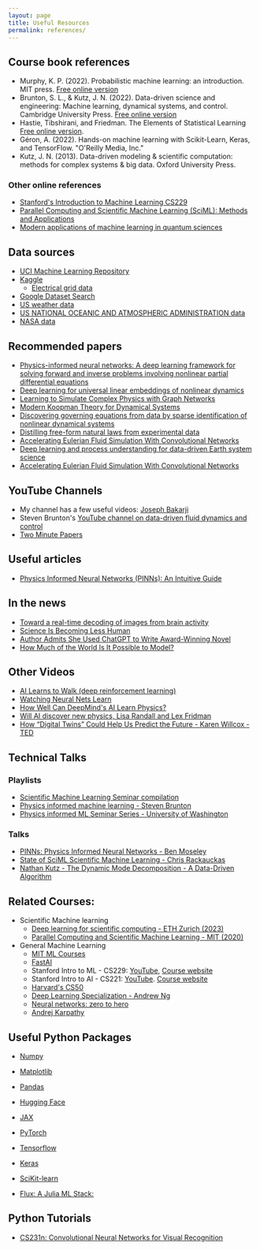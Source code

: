 ```yaml
---
layout: page
title: Useful Resources 
permalink: references/ 
---
```


## Course book references 
- Murphy, K. P. (2022). Probabilistic machine learning: an introduction. MIT press. [Free online version](https://probml.github.io/pml-book/book1.html)
- Brunton, S. L., & Kutz, J. N. (2022). Data-driven science and engineering: Machine learning, dynamical systems, and control. Cambridge University Press. [Free online version](https://faculty.washington.edu/sbrunton/DataBookV2.pdf)
- Hastie, Tibshirani, and Friedman. The Elements of Statistical Learning [Free online version](https://hastie.su.domains/ElemStatLearn/).
- Géron, A. (2022). Hands-on machine learning with Scikit-Learn, Keras, and TensorFlow. "O'Reilly Media, Inc."
- Kutz, J. N. (2013). Data-driven modeling & scientific computation: methods for complex systems & big data. Oxford University Press.

### Other online references
- [Stanford's Introduction to Machine Learning CS229](https://cs229.stanford.edu/main_notes.pdf)
- [Parallel Computing and Scientific Machine Learning (SciML): Methods and Applications](https://book.sciml.ai/)
- [Modern applications of machine learning in quantum sciences](https://arxiv.org/abs/2204.04198)

## Data sources
- [UCI Machine Learning Repository](https://archive.ics.uci.edu/ml/index.php)
- [Kaggle](https://www.kaggle.com/)
    - [Electrical grid data](https://www.kaggle.com/robikscube/hourly-energy-consumption)
- [Google Dataset Search](https://datasetsearch.research.google.com/)
- [US weather data](https://www.ncdc.noaa.gov/data-access/)
- [US NATIONAL OCEANIC AND ATMOSPHERIC ADMINISTRATION data](https://www.noaa.gov/data)
- [NASA data](https://data.nasa.gov/)

## Recommended papers
- [Physics-informed neural networks: A deep learning framework for solving forward and inverse problems involving nonlinear partial differential equations](https://www.sciencedirect.com/science/article/pii/S0021999118307125)
- [Deep learning for universal linear embeddings of nonlinear dynamics](https://www.nature.com/articles/s41467-018-07210-0)
- [Learning to Simulate Complex Physics with Graph Networks](https://proceedings.mlr.press/v119/sanchez-gonzalez20a.html)
- [Modern Koopman Theory for Dynamical Systems](https://arxiv.org/abs/2102.12086)
- [Discovering governing equations from data by sparse identification of nonlinear dynamical systems](https://www.pnas.org/doi/abs/10.1073/pnas.1517384113)
- [Distilling free-form natural laws from experimental data](https://www.science.org/doi/pdf/10.1126/science.1165893)
- [Accelerating Eulerian Fluid Simulation With Convolutional Networks](https://proceedings.mlr.press/v70/tompson17a/tompson17a.pdf)
- [Deep learning and process understanding for data-driven Earth system science](https://www.nature.com/articles/s41586-019-0912-1)
- [Accelerating Eulerian Fluid Simulation With Convolutional Networks](https://proceedings.mlr.press/v70/tompson17a/tompson17a.pdf)
## YouTube Channels 
- My channel has a few useful videos: [Joseph Bakarji](https://www.youtube.com/@JosephBakarji)
- Steven Brunton's [YouTube channel on data-driven fluid dynamics and control](https://www.youtube.com/c/eigensteve)
- [Two Minute Papers](https://www.youtube.com/@TwoMinutePapers)

## Useful articles
- [Physics Informed Neural Networks (PINNs): An Intuitive Guide](https://towardsdatascience.com/physics-informed-neural-networks-pinns-an-intuitive-guide-fff138069563)

## In the news 
- [Toward a real-time decoding of images from brain activity](https://ai.meta.com/blog/brain-ai-image-decoding-meg-magnetoencephalography/)
- [Science Is Becoming Less Human](https://www.theatlantic.com/technology/archive/2023/12/ai-scientific-research/676304/)
- [Author Admits She Used ChatGPT to Write Award-Winning Novel](https://themessenger.com/tech/author-admits-she-used-chatgpt-to-write-award-winning-novel)
- [How Much of the World Is It Possible to Model?](https://www.newyorker.com/culture/annals-of-inquiry/how-much-of-the-world-is-it-possible-to-model)


## Other Videos
- [AI Learns to Walk (deep reinforcement learning) ](https://www.youtube.com/watch?v=L_4BPjLBF4E&ab_channel=AIWarehouse)
- [Watching Neural Nets Learn](https://www.youtube.com/watch?v=TkwXa7Cvfr8&ab_channel=EmergentGarden)
- [How Well Can DeepMind's AI Learn Physics?](https://www.youtube.com/watch?v=2Bw5f4vYL98&ab_channel=TwoMinutePapers)
- [Will AI discover new physics, Lisa Randall and Lex Fridman](https://www.youtube.com/watch?v=q0flNQPw94A&ab_channel=LexClips)
- [How “Digital Twins” Could Help Us Predict the Future - Karen Willcox - TED](https://www.youtube.com/watch?v=r2_VWdjxchY&ab_channel=TED)

## Technical Talks
### Playlists
- [Scientific Machine Learning Seminar compilation](https://www.youtube.com/playlist?list=PLw74xLHy0_j8DXxAKb15DbgtNvUOeTPbZ)
- [Physics informed machine learning - Steven Brunton](https://www.youtube.com/playlist?list=PLMrJAkhIeNNQ0BaKuBKY43k4xMo6NSbBa)
- [Physics informed ML Seminar Series - University of Washington](https://www.youtube.com/@PhysicsInformedMachineLearning)


### Talks
- [PINNs: Physics Informed Neural Networks - Ben Moseley](https://www.youtube.com/watch?v=G_hIppUWcsc&ab_channel=JousefMuradLITE)
- [State of SciML Scientific Machine Learning - Chris Rackauckas](https://www.youtube.com/watch?v=eSeY4K4bITI&ab_channel=TheJuliaProgrammingLanguage)
- [Nathan Kutz - The Dynamic Mode Decomposition - A Data-Driven Algorithm](https://www.youtube.com/watch?v=-VENSFxJstU&list=PLw74xLHy0_j8DXxAKb15DbgtNvUOeTPbZ&ab_channel=TheAlanTuringInstitute)


## Related Courses:
- Scientific Machine learning
    - [Deep learning for scientific computing - ETH Zurich (2023)](https://www.youtube.com/playlist?list=PLJkYEExhe7rYY5HjpIJbgo-tDZ3bIAqAm)
    - [Parallel Computing and Scientific Machine Learning - MIT (2020)](https://www.youtube.com/playlist?list=PLCAl7tjCwWyGjdzOOnlbGnVNZk0kB8VSa)
- General Machine Learning
    - [MIT ML Courses](https://deeplearning.mit.edu/)
    - [FastAI](https://course.fast.ai/)
    - Stanford Intro to ML - CS229: [YouTube](https://www.youtube.com/playlist?list=PLoROMvodv4rMiGQp3WXShtMGgzqpfVfbU), [Course website](http://cs229.stanford.edu/)
    - Stanford Intro to AI - CS221: [YouTube](https://www.youtube.com/playlist?list=PLoROMvodv4rO1NB9TD4iUZ3qghGEGtqNX). [Course website](http://cs221.stanford.edu/)
    - [Harvard's CS50](https://cs50.harvard.edu/)
    - [Deep Learning Specialization - Andrew Ng](https://www.coursera.org/specializations/deep-learning)
    - [Neural networks: zero to hero](https://www.youtube.com/playlist?list=PLAqhIrjkxbuWI23v9cThsA9GvCAUhRvKZ)
    - [Andrej Karpathy](https://karpathy.ai/)

## Useful Python Packages
- [Numpy](https://numpy.org/)
- [Matplotlib](https://matplotlib.org/)
- [Pandas](https://pandas.pydata.org/)

- [Hugging Face](https://huggingface.co/)
- [JAX](https://jax.readthedocs.io/)
- [PyTorch](https://pytorch.org/)
- [Tensorflow](https://www.tensorflow.org/)
- [Keras](https://keras.io/)
- [SciKit-learn](https://scikit-learn.org/stable/)
- [Flux: A Julia ML Stack:](https://fluxml.ai/)


## Python Tutorials
- [CS231n: Convolutional Neural Networks for Visual Recognition](https://cs231n.github.io/python-numpy-tutorial/)